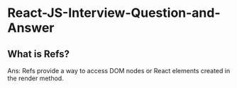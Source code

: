 # React-JS-Interview-Question-and-Answer
## What is Refs?
Ans: Refs provide a way to access DOM nodes or React elements created in the render method.
